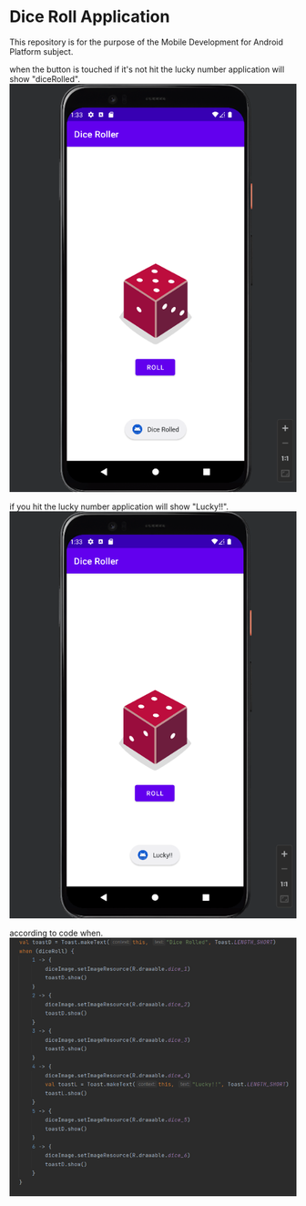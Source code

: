 # Dice Roll Application
This repository is for the purpose of the Mobile Development for Android Platform subject.

when the button is touched if it's not hit the lucky number application will show "diceRolled".
![alt text](https://github.com/Rus1999/DiceRoll_app/blob/master/app/capture/diceRolled.png)

if you hit the lucky number application will show "Lucky!!".
![alt text](https://github.com/Rus1999/DiceRoll_app/blob/master/app/capture/Lucky.png)

according to code when.
![alt text](https://github.com/Rus1999/DiceRoll_app/blob/master/app/capture/when().png)
